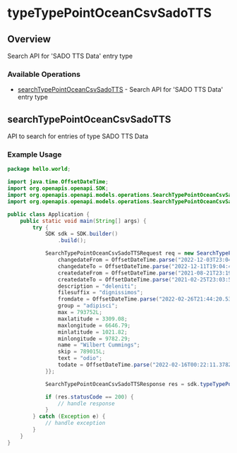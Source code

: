 # typeTypePointOceanCsvSadoTTS

## Overview

Search API for 'SADO TTS Data' entry type

### Available Operations

* [searchTypePointOceanCsvSadoTTS](#searchtypepointoceancsvsadotts) - Search API for 'SADO TTS Data' entry type

## searchTypePointOceanCsvSadoTTS

API to search for entries of type SADO TTS Data

### Example Usage

```java
package hello.world;

import java.time.OffsetDateTime;
import org.openapis.openapi.SDK;
import org.openapis.openapi.models.operations.SearchTypePointOceanCsvSadoTTSRequest;
import org.openapis.openapi.models.operations.SearchTypePointOceanCsvSadoTTSResponse;

public class Application {
    public static void main(String[] args) {
        try {
            SDK sdk = SDK.builder()
                .build();

            SearchTypePointOceanCsvSadoTTSRequest req = new SearchTypePointOceanCsvSadoTTSRequest() {{
                changedateFrom = OffsetDateTime.parse("2022-12-03T23:04:12.170Z");
                changedateTo = OffsetDateTime.parse("2022-12-11T19:04:42.317Z");
                createdateFrom = OffsetDateTime.parse("2021-08-21T23:19:50.215Z");
                createdateTo = OffsetDateTime.parse("2021-02-25T23:03:51.261Z");
                description = "deleniti";
                filesuffix = "dignissimos";
                fromdate = OffsetDateTime.parse("2022-02-26T21:44:20.533Z");
                group = "adipisci";
                max = 793752L;
                maxlatitude = 3309.08;
                maxlongitude = 6646.79;
                minlatitude = 1021.82;
                minlongitude = 9782.29;
                name = "Wilbert Cummings";
                skip = 789015L;
                text = "odio";
                todate = OffsetDateTime.parse("2022-02-16T00:22:11.378Z");
            }};            

            SearchTypePointOceanCsvSadoTTSResponse res = sdk.typeTypePointOceanCsvSadoTTS.searchTypePointOceanCsvSadoTTS(req);

            if (res.statusCode == 200) {
                // handle response
            }
        } catch (Exception e) {
            // handle exception
        }
    }
}
```
